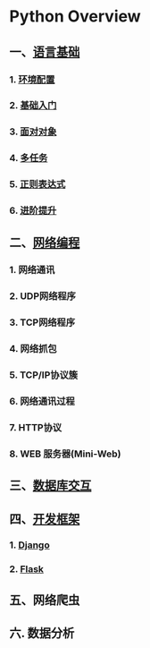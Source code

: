# Python Overview

## 一、[语言基础](PythonBasics/index.md)

### 1. [环境配置](PythonBasics\环境配置\index.md)

### 2. [基础入门](PythonBasics\基础入门\index.md)

### 3. [面对对象](PythonBasics\面对对象\index.md)

### 4. [多任务](PythonBasics\多任务\index.md)

### 5. [正则表达式](PythonBasics\正则表达式\index.md)

### 6. [进阶提升](PythonBasics\进阶提升\index.md)



## 二、[网络编程](NetworkProgramming\index.md)

### 1. 网络通讯

### 2. UDP网络程序

### 3. TCP网络程序

### 4. 网络抓包

### 5. TCP/IP协议簇

### 6. 网络通讯过程

### 7. HTTP协议

### 8. WEB 服务器(Mini-Web)



## 三、[数据库交互](DatabaseInteraction\index.md)







## 四、[开发框架](Framework\index.md)

### 1. [Django](Framework\Django\index.md)

### 2. [Flask](Framework\Flask/index.md)



## 五、网络爬虫





## 六. 数据分析

